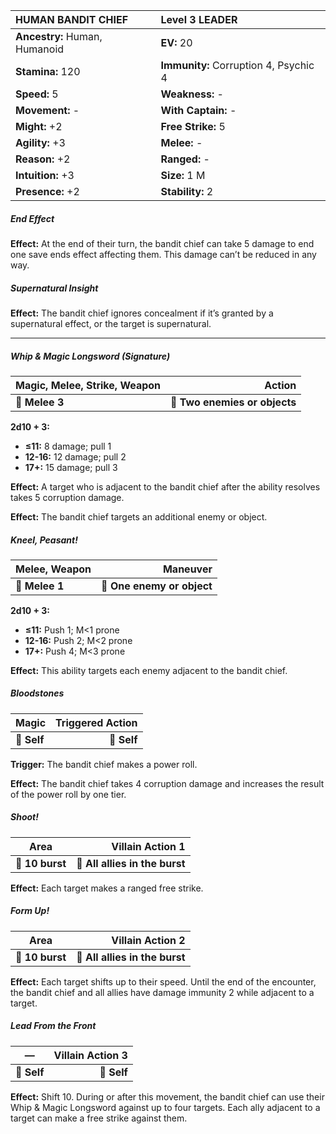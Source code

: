| **HUMAN BANDIT CHIEF**                   | Level 3 LEADER                           |
|:-----------------------------------------|:-----------------------------------------|
| **Ancestry:** Human, Humanoid            | **EV:** 20                               |
| **Stamina:** 120                         | **Immunity:** Corruption 4, Psychic 4    |
| **Speed:** 5                             | **Weakness:** -                          |
| **Movement:** -                          | **With Captain:** -                      |
| **Might:** +2                            | **Free Strike:** 5                       |
| **Agility:** +3                          | **Melee:** -                             |
| **Reason:** +2                           | **Ranged:** -                            |
| **Intuition:** +3                        | **Size:** 1 M                            |
| **Presence:** +2                         | **Stability:** 2                         |

##### End Effect

**Effect:** At the end of their turn, the bandit chief can take 5 damage to end one save ends effect affecting them. This damage can’t be reduced in any way.

##### Supernatural Insight

**Effect:** The bandit chief ignores concealment if it’s granted by a supernatural effect, or the target is supernatural.

---

##### **Whip & Magic Longsword (Signature)**

| **Magic, Melee, Strike, Weapon** |                    **Action** |
| -------------------------------- | -----------------------------:|
| **📏 Melee 3**                   | **🎯 Two enemies or objects** |

**2d10 + 3:**
- **≤11:** 8 damage; pull 1
- **12-16:** 12 damage; pull 2
- **17+:** 15 damage; pull 3

**Effect:** A target who is adjacent to the bandit chief after the ability resolves takes 5 corruption damage.

**Effect:** The bandit chief targets an additional enemy or object.

##### **Kneel, Peasant!**

| **Melee, Weapon** |               **Maneuver** |
| ----------------- | --------------------------:|
| **📏 Melee 1**    | **🎯 One enemy or object** |

**2d10 + 3:**
- **≤11:** Push 1; M<1 prone
- **12-16:** Push 2; M<2 prone
- **17+:** Push 4; M<3 prone

**Effect:** This ability targets each enemy adjacent to the bandit chief.

##### **Bloodstones**

| **Magic**   | **Triggered Action** |
| ----------- | --------------------:|
| **📏 Self** |          **🎯 Self** |

**Trigger:** The bandit chief makes a power roll.

**Effect:** The bandit chief takes 4 corruption damage and increases the result of the power roll by one tier.

##### **Shoot!**

| **Area**        |           **Villain Action 1** |
| --------------- | ------------------------------:|
| **📏 10 burst** | **🎯 All allies in the burst** |

**Effect:** Each target makes a ranged free strike.

##### **Form Up!**

| **Area**        |           **Villain Action 2** |
| --------------- | ------------------------------:|
| **📏 10 burst** | **🎯 All allies in the burst** |

**Effect:** Each target shifts up to their speed. Until the end of the encounter, the bandit chief and all allies have damage immunity 2 while adjacent to a target.

##### **Lead From the Front**

| **—**       | **Villain Action 3** |
| ----------- | --------------------:|
| **📏 Self** |          **🎯 Self** |

**Effect:** Shift 10. During or after this movement, the bandit chief can use their Whip & Magic Longsword against up to four targets. Each ally adjacent to a target can make a free strike against them.
